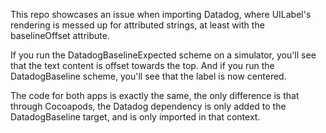 This repo showcases an issue when importing Datadog, where UILabel's rendering is messed up for attributed strings, at least with the baselineOffset attribute.

If you run the DatadogBaselineExpected scheme on a simulator, you'll see that the text content is offset towards the top. And if you run the DatadogBaseline scheme, you'll see that the label is now centered.

The code for both apps is exactly the same, the only difference is that through Cocoapods, the Datadog dependency is only added to the DatadogBaseline target, and is only imported in that context.